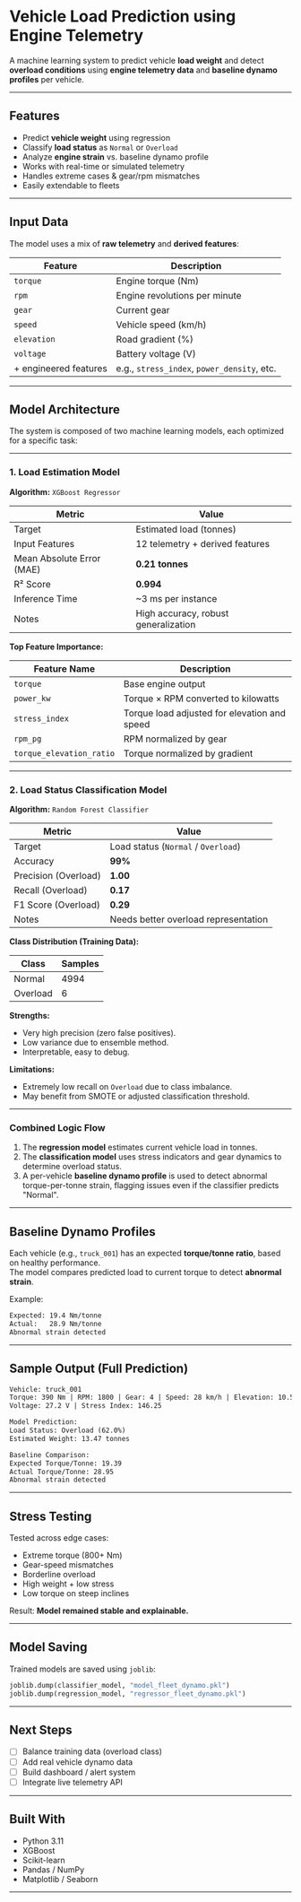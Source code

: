 # Vehicle Load Prediction using Engine Telemetry

A machine learning system to predict vehicle **load weight** and detect **overload conditions** using **engine telemetry data** and **baseline dynamo profiles** per vehicle.

---

## Features

-  Predict **vehicle weight** using regression
-  Classify **load status** as `Normal` or `Overload`
-  Analyze **engine strain** vs. baseline dynamo profile
-  Works with real-time or simulated telemetry
-  Handles extreme cases & gear/rpm mismatches
-  Easily extendable to fleets

---

## Input Data

The model uses a mix of **raw telemetry** and **derived features**:

| Feature         | Description                          |
|-----------------|--------------------------------------|
| `torque`        | Engine torque (Nm)                   |
| `rpm`           | Engine revolutions per minute        |
| `gear`          | Current gear                         |
| `speed`         | Vehicle speed (km/h)                 |
| `elevation`     | Road gradient (%)                    |
| `voltage`       | Battery voltage (V)                  |
| + engineered features | e.g., `stress_index`, `power_density`, etc.

---

## Model Architecture

The system is composed of two machine learning models, each optimized for a specific task:

---

### 1. Load Estimation Model  
**Algorithm:** `XGBoost Regressor`

| Metric                     | Value                        |
|----------------------------|------------------------------|
| Target                     | Estimated load (tonnes)      |
| Input Features             | 12 telemetry + derived features |
| Mean Absolute Error (MAE)  | **0.21 tonnes**              |
| R² Score                   | **0.994**                    |
| Inference Time             | ~3 ms per instance           |
| Notes                      | High accuracy, robust generalization |

**Top Feature Importance:**

| Feature Name              | Description                                  |
|---------------------------|----------------------------------------------|
| `torque`                  | Base engine output                           |
| `power_kw`                | Torque × RPM converted to kilowatts          |
| `stress_index`            | Torque load adjusted for elevation and speed |
| `rpm_pg`                  | RPM normalized by gear                       |
| `torque_elevation_ratio`  | Torque normalized by gradient                |

---

### 2. Load Status Classification Model  
**Algorithm:** `Random Forest Classifier`

| Metric                  | Value                            |
|-------------------------|----------------------------------|
| Target                  | Load status (`Normal` / `Overload`) |
| Accuracy                | **99%**                          |
| Precision (Overload)    | **1.00**                         |
| Recall (Overload)       | **0.17**                         |
| F1 Score (Overload)     | **0.29**                         |
| Notes                   | Needs better overload representation |

**Class Distribution (Training Data):**

| Class      | Samples |
|------------|---------|
| Normal     | 4994    |
| Overload   | 6       |

**Strengths:**
- Very high precision (zero false positives).
- Low variance due to ensemble method.
- Interpretable, easy to debug.

**Limitations:**
- Extremely low recall on `Overload` due to class imbalance.
- May benefit from SMOTE or adjusted classification threshold.

---

### Combined Logic Flow

1. The **regression model** estimates current vehicle load in tonnes.
2. The **classification model** uses stress indicators and gear dynamics to determine overload status.
3. A per-vehicle **baseline dynamo profile** is used to detect abnormal torque-per-tonne strain, flagging issues even if the classifier predicts "Normal".

---

## Baseline Dynamo Profiles

Each vehicle (e.g., `truck_001`) has an expected **torque/tonne ratio**, based on healthy performance.  
The model compares predicted load to current torque to detect **abnormal strain**.

Example:
```txt
Expected: 19.4 Nm/tonne
Actual:   28.9 Nm/tonne
Abnormal strain detected
````

---

## Sample Output (Full Prediction)

```txt
Vehicle: truck_001
Torque: 390 Nm | RPM: 1800 | Gear: 4 | Speed: 28 km/h | Elevation: 10.5%
Voltage: 27.2 V | Stress Index: 146.25

Model Prediction:
Load Status: Overload (62.0%)
Estimated Weight: 13.47 tonnes

Baseline Comparison:
Expected Torque/Tonne: 19.39
Actual Torque/Tonne: 28.95
Abnormal strain detected
```

---

## Stress Testing

Tested across edge cases:

* Extreme torque (800+ Nm)
* Gear-speed mismatches
* Borderline overload
* High weight + low stress
* Low torque on steep inclines

Result: **Model remained stable and explainable.**

---

## Model Saving

Trained models are saved using `joblib`:

```python
joblib.dump(classifier_model, "model_fleet_dynamo.pkl")
joblib.dump(regression_model, "regressor_fleet_dynamo.pkl")
```

---

##  Next Steps

* [ ] Balance training data (overload class)
* [ ] Add real vehicle dynamo data
* [ ] Build dashboard / alert system
* [ ] Integrate live telemetry API

---

## Built With

* Python 3.11
* XGBoost
* Scikit-learn
* Pandas / NumPy
* Matplotlib / Seaborn

---
